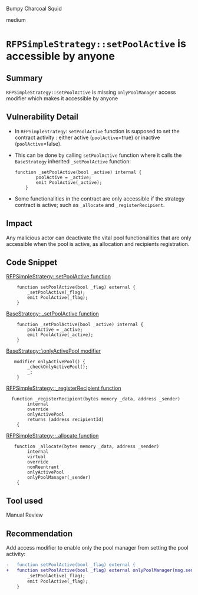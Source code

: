 Bumpy Charcoal Squid

medium

# `RFPSimpleStrategy::setPoolActive` is accessible by anyone
## Summary

`RFPSimpleStrategy::setPoolActive` is missing `onlyPoolManager` access modifier which makes it accessible by anyone

## Vulnerability Detail

- In `RFPSimpleStrategy`: `setPoolActive` function is supposed to set the contract activity : either active (`poolActive`=true) or inactive (`poolActive`=false).

- This can be done by calling `setPoolActive` function where it calls the `BaseStrategy` inherited `_setPoolActive` function:

  ```solidity
  function _setPoolActive(bool _active) internal {
          poolActive = _active;
          emit PoolActive(_active);
      }
  ```

- Some functionalities in the contract are only accessible if the strategy contract is active; such as `_allocate` and `_registerRecipient`.

## Impact

Any malicious actor can deactivate the vital pool functionalities that are only accessible when the pool is active, as allocation and recipients registration.

## Code Snippet

[RFPSimpleStrategy::setPoolActive function](https://github.com/sherlock-audit/2023-09-Gitcoin/blob/6430c8004017e96ae2f5aac365bdefd0b6eeea72/allo-v2/contracts/strategies/rfp-simple/RFPSimpleStrategy.sol#L219-L222)

```solidity
    function setPoolActive(bool _flag) external {
        _setPoolActive(_flag);
        emit PoolActive(_flag);
    }
```

[BaseStrategy::\_setPoolActive function](https://github.com/sherlock-audit/2023-09-Gitcoin/blob/6430c8004017e96ae2f5aac365bdefd0b6eeea72/allo-v2/contracts/strategies/BaseStrategy.sol#L276-L279)

```solidity
    function _setPoolActive(bool _active) internal {
        poolActive = _active;
        emit PoolActive(_active);
    }
```

[BaseStrategy::\onlyActivePool modifier](https://github.com/sherlock-audit/2023-09-Gitcoin/blob/6430c8004017e96ae2f5aac365bdefd0b6eeea72/allo-v2/contracts/strategies/BaseStrategy.sol#L74-L77)

```solidity
   modifier onlyActivePool() {
        _checkOnlyActivePool();
        _;
    }
```

[RFPSimpleStrategy::\_registerRecipient function ](https://github.com/sherlock-audit/2023-09-Gitcoin/blob/6430c8004017e96ae2f5aac365bdefd0b6eeea72/allo-v2/contracts/strategies/rfp-simple/RFPSimpleStrategy.sol#L314-L319)

```solidity
  function _registerRecipient(bytes memory _data, address _sender)
        internal
        override
        onlyActivePool
        returns (address recipientId)
    {
```

[RFPSimpleStrategy::\_allocate function ](https://github.com/sherlock-audit/2023-09-Gitcoin/blob/6430c8004017e96ae2f5aac365bdefd0b6eeea72/allo-v2/contracts/strategies/rfp-simple/RFPSimpleStrategy.sol#L386-L393)

```solidity
   function _allocate(bytes memory _data, address _sender)
        internal
        virtual
        override
        nonReentrant
        onlyActivePool
        onlyPoolManager(_sender)
    {
```

## Tool used

Manual Review

## Recommendation

Add access modifier to enable only the pool manager from setting the pool activity:

```diff
-   function setPoolActive(bool _flag) external {
+   function setPoolActive(bool _flag) external onlyPoolManager(msg.sender) {
        _setPoolActive(_flag);
        emit PoolActive(_flag);
    }
```